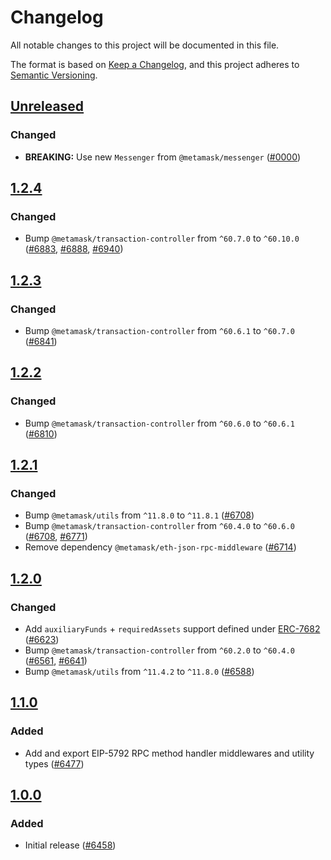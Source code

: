 # Changelog

All notable changes to this project will be documented in this file.

The format is based on [Keep a Changelog](https://keepachangelog.com/en/1.0.0/),
and this project adheres to [Semantic Versioning](https://semver.org/spec/v2.0.0.html).

## [Unreleased]

### Changed

- **BREAKING:** Use new `Messenger` from `@metamask/messenger` ([#0000](https://github.com/MetaMask/core/pull/0000))

## [1.2.4]

### Changed

- Bump `@metamask/transaction-controller` from `^60.7.0` to `^60.10.0` ([#6883](https://github.com/MetaMask/core/pull/6883), [#6888](https://github.com/MetaMask/core/pull/6888), [#6940](https://github.com/MetaMask/core/pull/6940))

## [1.2.3]

### Changed

- Bump `@metamask/transaction-controller` from `^60.6.1` to `^60.7.0` ([#6841](https://github.com/MetaMask/core/pull/6841))

## [1.2.2]

### Changed

- Bump `@metamask/transaction-controller` from `^60.6.0` to `^60.6.1` ([#6810](https://github.com/MetaMask/core/pull/6810))

## [1.2.1]

### Changed

- Bump `@metamask/utils` from `^11.8.0` to `^11.8.1` ([#6708](https://github.com/MetaMask/core/pull/6708))
- Bump `@metamask/transaction-controller` from `^60.4.0` to `^60.6.0` ([#6708](https://github.com/MetaMask/core/pull/6733), [#6771](https://github.com/MetaMask/core/pull/6771))
- Remove dependency `@metamask/eth-json-rpc-middleware` ([#6714](https://github.com/MetaMask/core/pull/6714))

## [1.2.0]

### Changed

- Add `auxiliaryFunds` + `requiredAssets` support defined under [ERC-7682](https://eips.ethereum.org/EIPS/eip-7682) ([#6623](https://github.com/MetaMask/core/pull/6623))
- Bump `@metamask/transaction-controller` from `^60.2.0` to `^60.4.0` ([#6561](https://github.com/MetaMask/core/pull/6561), [#6641](https://github.com/MetaMask/core/pull/6641))
- Bump `@metamask/utils` from `^11.4.2` to `^11.8.0` ([#6588](https://github.com/MetaMask/core/pull/6588))

## [1.1.0]

### Added

- Add and export EIP-5792 RPC method handler middlewares and utility types ([#6477](https://github.com/MetaMask/core/pull/6477))

## [1.0.0]

### Added

- Initial release ([#6458](https://github.com/MetaMask/core/pull/6458))

[Unreleased]: https://github.com/MetaMask/core/compare/@metamask/eip-5792-middleware@1.2.4...HEAD
[1.2.4]: https://github.com/MetaMask/core/compare/@metamask/eip-5792-middleware@1.2.3...@metamask/eip-5792-middleware@1.2.4
[1.2.3]: https://github.com/MetaMask/core/compare/@metamask/eip-5792-middleware@1.2.2...@metamask/eip-5792-middleware@1.2.3
[1.2.2]: https://github.com/MetaMask/core/compare/@metamask/eip-5792-middleware@1.2.1...@metamask/eip-5792-middleware@1.2.2
[1.2.1]: https://github.com/MetaMask/core/compare/@metamask/eip-5792-middleware@1.2.0...@metamask/eip-5792-middleware@1.2.1
[1.2.0]: https://github.com/MetaMask/core/compare/@metamask/eip-5792-middleware@1.1.0...@metamask/eip-5792-middleware@1.2.0
[1.1.0]: https://github.com/MetaMask/core/compare/@metamask/eip-5792-middleware@1.0.0...@metamask/eip-5792-middleware@1.1.0
[1.0.0]: https://github.com/MetaMask/core/releases/tag/@metamask/eip-5792-middleware@1.0.0
